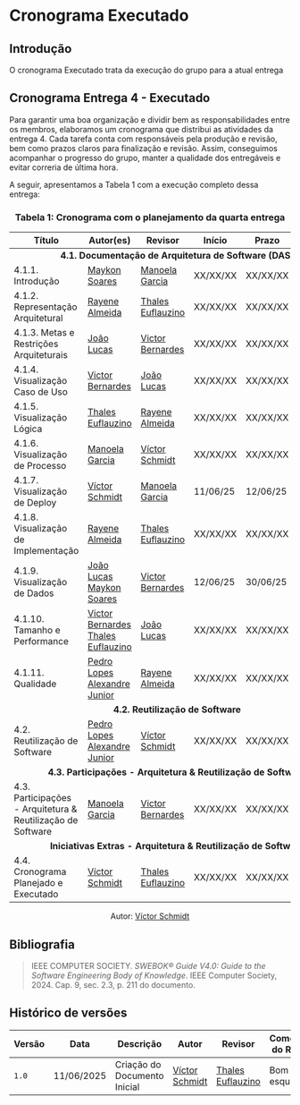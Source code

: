 # Cronograma Executado

## Introdução
O cronograma Executado trata da execução do grupo para a atual entrega

## Cronograma Entrega 4 - Executado
Para garantir uma boa organização e dividir bem as responsabilidades entre os membros, elaboramos um cronograma que distribui as atividades da entrega 4. Cada tarefa conta com responsáveis pela produção e revisão, bem como prazos claros para finalização e revisão. Assim, conseguimos acompanhar o progresso do grupo, manter a qualidade dos entregáveis e evitar correria de última hora.

A seguir, apresentamos a Tabela 1 com a execução completo dessa entrega:

### <center>**Tabela 1:** Cronograma com o planejamento da quarta entrega 
<div>
  <center>
  <table>
    <thead>
      <tr>
        <th>Título</th>
        <th>Autor(es)</th>
        <th>Revisor</th>
        <th>Início</th>
        <th>Prazo</th>
        <th>Revisão</th>
      </tr>
    </thead>
    <tbody>
      <tr>
        <td colspan="6"><center><strong>4.1. Documentação de Arquitetura de Software (DAS)</strong></center></td>
      </tr>
      <tr>
        <td>4.1.1. Introdução</td>
        <td>
          <a href="https://github.com/maykonjuso">Maykon Soares</a>
        </td>
        <td><a href="https://github.com/manu-sgc">Manoela Garcia</a></td>
        <td>XX/XX/XX</td>
        <td>XX/XX/XX</td>
        <td>XX/XX/XX</td>
      </tr>
      <tr>
        <td>4.1.2. Representação Arquitetural</td>
        <td>
          <a href="https://github.com/rayenealmeida">Rayene Almeida</a>
        </td>
        <td><a href="https://github.com/thaleseuflauzino">Thales Euflauzino</a></td>
        <td>XX/XX/XX</td>
        <td>XX/XX/XX</td>
        <td>XX/XX/XX</td>
      </tr>
      <tr>
        <td>4.1.3. Metas e Restrições Arquiteturais</td>
        <td>
         <a href="https://github.com/joaolucas102">João Lucas</a>
        </td>
        <td><a href="https://github.com/VHbernardes">Victor Bernardes</a></td>
        <td>XX/XX/XX</td>
        <td>XX/XX/XX</td>
        <td>XX/XX/XX</td>
      </tr>
      <tr>
        <td>4.1.4. Visualização Caso de Uso</td>
        <td>
          <a href="https://github.com/VHbernardes">Victor Bernardes</a>
        </td>
        <td><a href="https://github.com/joaolucas102">João Lucas</a></td>
        <td>XX/XX/XX</td>
        <td>XX/XX/XX</td>
        <td>XX/XX/XX</td>
      </tr>
      <tr>
        <td>4.1.5. Visualização Lógica</td>
        <td>
          <a href="https://github.com/thaleseuflauzino">Thales Euflauzino</a>
        </td>
        <td><a href="https://github.com/rayenealmeida">Rayene Almeida</a></td>
        <td>XX/XX/XX</td>
        <td>XX/XX/XX</td>
        <td>XX/XX/XX</td>
      </tr>
      <tr>
        <td>4.1.6. Visualização de Processo</td>
        <td> 
          <a href="https://github.com/manu-sgc">Manoela Garcia</a>
        </td>
        <td><a href="https://github.com/moonshinerd">Víctor Schmidt</a></td>
        <td>XX/XX/XX</td>
        <td>XX/XX/XX</td>
        <td>XX/XX/XX</td>
      </tr>
      <tr>
        <td>4.1.7. Visualização de Deploy</td>
        <td>
          <a href="https://github.com/moonshinerd/">Víctor Schmidt</a>
        </td>
        <td><a href="https://github.com/manu-sgc">Manoela Garcia</a></td>
        <td>11/06/25</td>
        <td>12/06/25</td>
        <td>XX/XX/XX</td>
      </tr>
      <tr>
        <td>4.1.8. Visualização de Implementação</td>
        <td>
          <a href="https://github.com/rayenealmeida">Rayene Almeida</a>
        </td>
        <td><a href="https://github.com/thaleseuflauzino">Thales Euflauzino</a></td>
        <td>XX/XX/XX</td>
        <td>XX/XX/XX</td>
        <td>XX/XX/XX</td>
      </tr>
      <tr>
        <td>4.1.9. Visualização de Dados</td>
        <td>
          <a href="https://github.com/joaolucas102">João Lucas</a>
          <a href="https://github.com/maykonjuso">Maykon Soares</a>
        </td>
        <td><a href="https://github.com/VHbernardes">Victor Bernardes</a></td>
        <td>12/06/25</td>
        <td>30/06/25</td>
        <td>01/07/25</td>
      </tr>
      <tr>
        <td>4.1.10. Tamanho e Performance</td>
        <td>
          <a href="https://github.com/VHbernardes">Victor Bernardes</a><br>
          <a href="https://github.com/thaleseuflauzino">Thales Euflauzino</a> 
        </td>
        <td><a href="https://github.com/joaolucas102">João Lucas</a></td>
        <td>XX/XX/XX</td>
        <td>XX/XX/XX</td>
        <td>XX/XX/XX</td>
      </tr>
      <tr>
        <td>4.1.11. Qualidade</td>
        <td>
          <a href="https://github.com/pLopess">Pedro Lopes</a><br>
          <a href="https://github.com/AlexandreLJR">Alexandre Junior</a>
        </td>
        <td><a href="https://github.com/rayenealmeida">Rayene Almeida</a></td>
        <td>XX/XX/XX</td>
        <td>XX/XX/XX</td>
        <td>XX/XX/XX</td>
      </tr>
      <tr>
        <td colspan="6"><center><strong>4.2. Reutilização de Software</strong></center></td>
      </tr>
      <tr>
        <td>4.2. Reutilização de Software</td>
        <td>
          <a href="https://github.com/pLopess">Pedro Lopes</a><br>
          <a href="https://github.com/AlexandreLJR">Alexandre Junior</a>
        </td>
        <td><a href="https://github.com/moonshinerd">Víctor Schmidt</a></td>
        <td>XX/XX/XX</td>
        <td>XX/XX/XX</td>
        <td>XX/XX/XX</td>
      </tr>
      <tr>
        <td colspan="6"><center><strong>4.3. Participações - Arquitetura & Reutilização de Software</strong></center></td>
      </tr>
      <tr>
        <td>4.3. Participações - Arquitetura & Reutilização de Software</td>
        <td>
          <a href="https://github.com/manu-sgc">Manoela Garcia</a>
        </td>
        <td><a href="https://github.com/VHbernardes">Victor Bernardes</a></td>
        <td>XX/XX/XX</td>
        <td>XX/XX/XX</td>
        <td>XX/XX/XX</td>
      </tr>
      <tr>
        <td colspan="6"><center><strong>Iniciativas Extras - Arquitetura & Reutilização de Software</strong></center></td>
      </tr>
      <tr>
        <td>4.4. Cronograma Planejado e Executado</td>
        <td><a href="https://github.com/moonshinerd/">Víctor Schmidt</a></td>
        <td><a href="https://github.com/thaleseuflauzino">Thales Euflauzino</a></td>
        <td>XX/XX/XX</td>
        <td>XX/XX/XX</td>
        <td>XX/XX/XX</td>
      </tr>
    </tbody>
  </table>
  
  <center>
  <div>
    <p>Autor: <a href="https://github.com/moonshinerd" target="_blank">Víctor Schmidt</a></p>
  </div>
  </center>
</div>

## Bibliografia

> IEEE COMPUTER SOCIETY. *SWEBOK® Guide V4.0: Guide to the Software Engineering Body of Knowledge*. IEEE Computer Society, 2024. Cap. 9, sec. 2.3, p. 211 do documento.  


## Histórico de versões

| Versão | Data | Descrição | Autor | Revisor | Comentário do Revisor |
| -- | -- | -- | -- | -- | -- |
| `1.0`  | 11/06/2025  | Criação do Documento Inicial| [Víctor Schmidt](https://github.com/moonshinerd)  | [Thales Euflauzino](https://github.com/thaleseuflauzino) | Bom esqueleto! |
